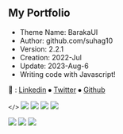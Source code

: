 ## My Portfolio
- Theme Name: BarakaUI
- Author: github.com/suhag10
- Version: 2.2.1
- Creation: 2022-Jul
- Update: 2023-Aug-6
- Writing code with Javascript!

&#128279;  : [Linkedin](https://www.linkedin.com/in/suhag11/ "Linkedin") &#10625; [Twitter](https://twitter.com/suhag41 "Twitter") &#10625; [Github](https://github.com/suhag10 "Github")

`</>` ![](https://img.shields.io/badge/HTML5-black?logo=html5) ![](https://img.shields.io/badge/CSS3-black?logo=css3) ![](https://img.shields.io/badge/SASS-black?logo=sass) ![](https://img.shields.io/badge/Javascript-black?logo=javascript)


![](https://img.shields.io/badge/Creation-Jul%202022-green) ![](https://img.shields.io/badge/Update-Aug%202023-teal) ![](https://img.shields.io/badge/Version-v2.2.1-blue) 
